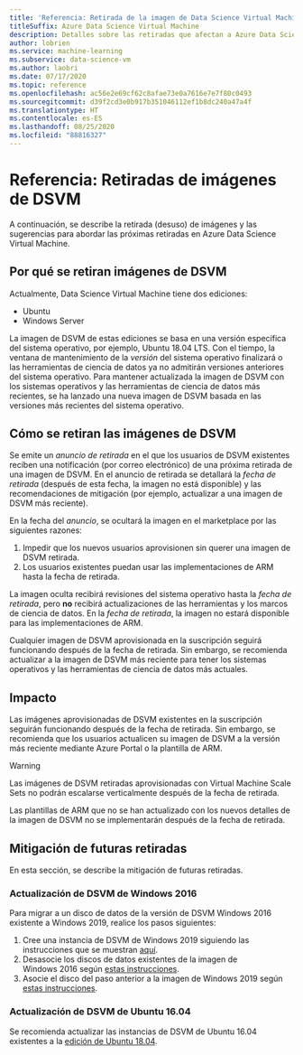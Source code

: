 ```yaml
---
title: 'Referencia: Retirada de la imagen de Data Science Virtual Machine'
titleSuffix: Azure Data Science Virtual Machine
description: Detalles sobre las retiradas que afectan a Azure Data Science Virtual Machine
author: lobrien
ms.service: machine-learning
ms.subservice: data-science-vm
ms.author: laobri
ms.date: 07/17/2020
ms.topic: reference
ms.openlocfilehash: ac56e2e69cf62c8afae73e0a7616e7e7f80c0493
ms.sourcegitcommit: d39f2cd3e0b917b351046112ef1b8dc240a47a4f
ms.translationtype: HT
ms.contentlocale: es-ES
ms.lasthandoff: 08/25/2020
ms.locfileid: "88816327"
---
```

# <a name="reference-retirements-of-dsvm-images"></a>Referencia: Retiradas de imágenes de DSVM

A continuación, se describe la retirada (desuso) de imágenes y las sugerencias para abordar las próximas retiradas en Azure Data Science Virtual Machine.

## <a name="why-we-retire-dsvm-images"></a>Por qué se retiran imágenes de DSVM

Actualmente, Data Science Virtual Machine tiene dos ediciones:

* Ubuntu
* Windows Server

La imagen de DSVM de estas ediciones se basa en una versión específica del sistema operativo, por ejemplo, Ubuntu 18.04 LTS. Con el tiempo, la ventana de mantenimiento de la _versión_ del sistema operativo finalizará o las herramientas de ciencia de datos ya no admitirán versiones anteriores del sistema operativo. Para mantener actualizada la imagen de DSVM con los sistemas operativos y las herramientas de ciencia de datos más recientes, se ha lanzado una nueva imagen de DSVM basada en las versiones más recientes del sistema operativo.

## <a name="how-we-retire-dsvm-images"></a>Cómo se retiran las imágenes de DSVM

Se emite un _anuncio de retirada_ en el que los usuarios de DSVM existentes reciben una notificación (por correo electrónico) de una próxima retirada de una imagen de DSVM. En el anuncio de retirada se detallará la _fecha de retirada_ (después de esta fecha, la imagen no está disponible) y las recomendaciones de mitigación (por ejemplo, actualizar a una imagen de DSVM más reciente).

En la fecha del _anuncio_, se ocultará la imagen en el marketplace por las siguientes razones:

1. Impedir que los nuevos usuarios aprovisionen sin querer una imagen de DSVM retirada.
2. Los usuarios existentes puedan usar las implementaciones de ARM hasta la fecha de retirada.

La imagen oculta recibirá revisiones del sistema operativo hasta la _fecha de retirada_, pero __no__ recibirá actualizaciones de las herramientas y los marcos de ciencia de datos. En la _fecha de retirada_, la imagen no estará disponible para las implementaciones de ARM.

Cualquier imagen de DSVM aprovisionada en la suscripción seguirá funcionando después de la fecha de retirada. Sin embargo, se recomienda actualizar a la imagen de DSVM más reciente para tener los sistemas operativos y las herramientas de ciencia de datos más actuales.

## <a name="impact"></a>Impacto

Las imágenes aprovisionadas de DSVM existentes en la suscripción seguirán funcionando después de la fecha de retirada. Sin embargo, se recomienda que los usuarios actualicen su imagen de DSVM a la versión más reciente mediante Azure Portal o la plantilla de ARM.

> [!WARNING]
> Las imágenes de DSVM retiradas aprovisionadas con Virtual Machine Scale Sets no podrán escalarse verticalmente después de la fecha de retirada.
>
> Las plantillas de ARM que no se han actualizado con los nuevos detalles de la imagen de DSVM no se implementarán después de la fecha de retirada.

## <a name="mitigating-upcoming-retirements"></a>Mitigación de futuras retiradas

En esta sección, se describe la mitigación de futuras retiradas.

### <a name="upgrade-windows-2016-dsvm"></a>Actualización de DSVM de Windows 2016

Para migrar a un disco de datos de la versión de DSVM Windows 2016 existente a Windows 2019, realice los pasos siguientes:

1. Cree una instancia de DSVM de Windows 2019 siguiendo las instrucciones que se muestran [aquí](./provision-vm.md#create-your-dsvm).
1. Desasocie los discos de datos existentes de la imagen de Windows 2016 según [estas instrucciones](../../virtual-machines/windows/detach-disk.md).
1. Asocie el disco del paso anterior a la imagen de Windows 2019 según [estas instrucciones](../../virtual-machines/windows/attach-disk-ps.md#attach-an-existing-data-disk-to-a-vm).

### <a name="upgrade-ubuntu-1604-dsvm"></a>Actualización de DSVM de Ubuntu 16.04

Se recomienda actualizar las instancias de DSVM de Ubuntu 16.04 existentes a la [edición de Ubuntu 18.04](./dsvm-ubuntu-intro.md).
